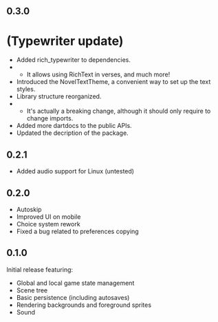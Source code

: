 ## 0.3.0
# (Typewriter update)
* Added rich_typewriter to dependencies.
* - It allows using RichText in verses, and much more!
* Introduced the NovelTextTheme, a convenient way to set up the text styles.
* Library structure reorganized.
* - It's actually a breaking change, although it should only require to change imports.
* Added more dartdocs to the public APIs.
* Updated the decription of the package.

## 0.2.1
* Added audio support for Linux (untested)

## 0.2.0
* Autoskip
* Improved UI on mobile
* Choice system rework
* Fixed a bug related to preferences copying

## 0.1.0
Initial release featuring:
* Global and local game state management
* Scene tree
* Basic persistence (including autosaves)
* Rendering backgrounds and foreground sprites
* Sound